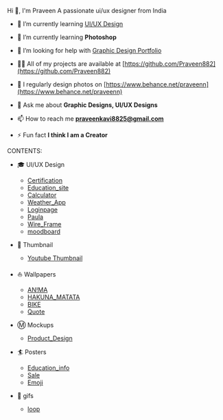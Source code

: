 Hi 👋, I'm Praveen
  A passionate ui/ux designer from India

- 🔭 I’m currently learning [UI/UX Design](https://www.udemy.com/user/praveen-n-125/)

- 🌱 I’m currently learning **Photoshop**

- 🤝 I’m looking for help with [Graphic Design Portfolio](https://github.com/Praveen882/praveen_folio)

- 👨‍💻 All of my projects are available at [https://github.com/Praveen882](https://github.com/Praveen882)

- 📝 I regularly design photos on [https://www.behance.net/praveenn](https://www.behance.net/praveenn)

- 💬 Ask me about **Graphic Designs, UI/UX Designs**

- 📫 How to reach me **praveenkavi8825@gmail.com**

- ⚡ Fun fact **I think I am a Creator**


CONTENTS:

- :mortar_board: UI/UX Design
     - [Certification](https://github.com/Praveen882/FIGMA/commit/006824a5eaffe4e1746b9f7964993b36e6d3d19a#diff-a403cdbc2d9382a55e0c4df66d891496e4c4139084969e25c4887f7b9e38e90b)
     - [Education_site](https://www.figma.com/proto/QYCYnR9wqbTZNoPt0m48xd/career_Guide?node-id=0%3A1)
     - [Calculator](https://github.com/Praveen882/FIGMA/commit/915253c5b3453896f347ec00d6dd0cf42925e4e2#diff-f7f725dd08bb1700a789af141bef7ced12c0f1e20e5403f91f392cc7f080c12a)
     - [Weather_App](https://github.com/Praveen882/FIGMA/commit/bb0142aaf4c863d8d8a851f0988da44d8318b07a)
     - [Loginpage](https://github.com/Praveen882/FIGMA/commit/6542529fa9a4bf98f080cd8e8e48ff3afed8653a#diff-4ecb36f6d631377c63e74185e946520d9d514666cb90d5f91e38695732778d08)
     - [Paula](https://github.com/Praveen882/FIGMA/commit/28e38fcb4ac3187209e4a99fafed1eef0a1d46ea)
     - [Wire_Frame](https://github.com/Praveen882/FIGMA/commit/61a251daa67bff822cf296ea339a4e690c95bf07#diff-fb3fbeab194d9a9e97ac06e6a281ba9e6c851f9c0ecb900709d74f16ab251508)
     - [moodboard](https://github.com/Praveen882/FIGMA/commit/d95a00c046f744f3a6e1b332ff28df2f2c4bae31)
- :iphone: Thumbnail
     - [Youtube Thumbnail](https://github.com/Praveen882/Edit_Photos/commit/29889e811c711fd32dee7926d342322be12ed909#diff-0b28d71528c85da1d7019b44faca3b9da76f0e645c42d7cfe8b142427ad284d6)
- :boat: Wallpapers 
     - [AN!MA](https://github.com/Praveen882/Edit_Photos/commit/1fbb88cdc3e0ea508c5c4654af57ffb327ab3034)
     - [HAKUNA_MATATA](https://github.com/Praveen882/Edit_Photos/commit/b3a04ebfca768d18539905daaade4f24d4a1448f#diff-fdd4bcb6e306b2adc9d63707a03a4b07d1660bfd69a9075390c5440cab21853f)
     - [BIKE](https://github.com/Praveen882/Edit_Photos/commit/9f59e07274cdab9a3ef94c4f213006fdeab3dbd7#diff-c880301db3a6828842a4932309b0f286dd2a39f897c5d43535292beae8cf8638)
     - [Quote](https://github.com/Praveen882/Edit_Photos/commit/c29706ff1138f23c137e541d69897d8cc57a92f9)

- Ⓜ️ Mockups
     - [Product_Design](https://github.com/Praveen882/Edit_Photos/tree/main/PRODUCT__DESIGN)
- :surfer: Posters
     - [Education_info](https://github.com/Praveen882/Edit_Photos/commit/69f6df4397f702da9049ff9ef23ce943771ea54e)
     - [Sale](https://github.com/Praveen882/Edit_Photos/commit/39eedbc017be9e052dcd8152e2ff3297de9eafe8)
     - [Emoji](https://github.com/Praveen882/Edit_Photos/commit/90c1bda6f6a4d7c27a4de3abaea7b43dd2693dca)
    
- :arrows_counterclockwise: gifs
     - [loop](https://github.com/Praveen882/Edit_Photos/commit/519140949422d45b38c01b7fcd6185cacd96f9c3#diff-df4476b23f110ba67be27c996ccd8f731f1095a241e38fd5b8ba8fcccb10a445)
